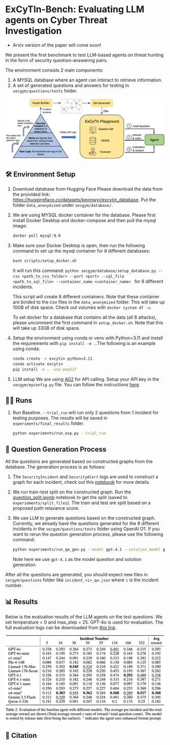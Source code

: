 # ExCyTIn-Bench: Evaluating LLM agents on Cyber Threat Investigation

- Arxiv version of the paper will come soon!

We present the first benchmark to test LLM-based agents on threat hunting in the form of security question-answering pairs.

The environment consists 2 main components:
1. A MYSQL database where an agent can interact to retrieve information.
2. A set of generated questions and answers for testing in `secgym/questions/tests` folder.


<!-- display pdf as image -->
![ExCyTIn-Bench](./secgym/assets/overview.png)


## 🛠️ Environment Setup

1. Download database from Hugging Face
    Please download the data from the proivided link: https://huggingface.co/datasets/kevinwyr/excytin_database.
    Put the folder `data_anonymized` under `secgym/database/`.

2. We are using MYSQL docker container for the database. Please first install Docker Desktop and docker-compose and then pull the mysql image:
    ```bash
    docker pull mysql:9.0
    ```

3. Make sure your Docker Desktop is open, then run the following command to set up the mysql container for 8 different databases:
    ```bash
    bash scripts/setup_docker.sh
    ```
    It will run this command: `python secgym/database/setup_database.py --csv <path_to_csv_folder> --port <port> --sql_file <path_to_sql_file> --container_name <container_name> ` for 8 different incidents.

    This script will create 8 different containers. Note that these container are binded to the csv files in the `data_anonymized` folder. This will take up 10GB of disk space.
    Check out volumes with `docker system df -v`.

    To set docker for a database that contains all the data (all 8 attacks), please uncomment the first command in `setup_docker.sh`. Note that this will take up 33GB of disk space.

4. Setup the environment using conda or venv with Python=3.11 and install the requirements with `pip install -e .`.The following is an example using conda:
    ```bash
    conda create -n excytin python=3.11
    conda activate excytin
    pip install -e . -use-pep517
    ```

5. LLM setup
    We are using [AG2](https://docs.ag2.ai/latest/) for API calling. Setup your API key in the `secgym/myconfig.py` file. You can follow the instructions [here](https://autogen-ai.github.io/autogen/docs/notebooks/autogen_uniformed_api_calling#config-list-setup).


## 🏃‍♂️ Runs

1. Run Baseline. `--trial_run` will run only 2 questions from 1 incident for testing purposes. The results will be saved in `experiments/final_results` folder.
    ```bash
    python experiments/run_exp.py --trial_run
    ```

## 🤖 Question Generation Process

All the questions are generated based on constructed graphs from the database.
The generation process is as follows:
1. The `SecurityIncident` and `SecurityAlert` logs are used to construct a graph for each incident, check out this [notebook](notebooks/extract_construct_graph.ipynb) for more details.
2. We run train-test split on the constructed graph. Run the [question_split.ipynb](notebooks/question_split.ipynb) notebook to get the split (saved to `experiements/split_files`). The train and test are split based on a proposed path relavance score.
2. We use LLM to generate questions based on the constructed graph. Currently, we already have the questions generated for the 8 different incidents in the `secgym/questions/tests` folder using OpenAI O1. If you want to rerun the question generation process, please use the following command:

    ```bash
    python experiments/run_qa_gen.py --model gpt-4.1 --solution_model gpt-4.1 --relevant_type low_split --qa_path secgym/qagen/graph_files
    ```
    Note here we use `gpt-4.1` as the model question and solution generation. 


After all the questions are generated, you should expect new files in `secgym/questions` folder like `incident_<i>_qa.json` where `i` is the incident number.


## 📊 Results

Below is the evaluation results of the LLM agents on the test questions. We set temperature = 0 and max_step = 25. GPT-4o is used for evaluation. The full evaluation logs can be downloaded from [this link](https://drive.google.com/file/d/1k6lJ50RUL1c03YL-VF4kLzsLuIvm9sxI/view?usp=sharing).

![ExCyTIn-Bench](./secgym/assets/eval_results.png)

## 📝 Citation

